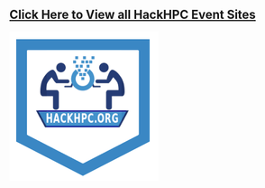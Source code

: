 <h2 style="align: center" ><a href="index.html">Click Here to View all HackHPC Event Sites</a></h2>

<a href="index.html"><img src="img/hackHPCbadge.png" class="center"></a>


